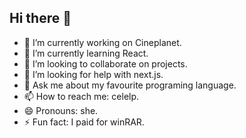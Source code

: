 ## Hi there 👋

- 🔭 I’m currently working on Cineplanet.
- 🌱 I’m currently learning React.
- 👯 I’m looking to collaborate on projects.
- 🤔 I’m looking for help with next.js.
- 💬 Ask me about my favourite programing language.
- 📫 How to reach me: celelp.
- 😄 Pronouns: she.
- ⚡ Fun fact: I paid for winRAR.

